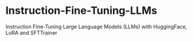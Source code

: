 # Instruction-Fine-Tuning-LLMs
Instruction Fine-Tuning Large Language Models (LLMs) with HuggingFace, LoRA and SFTTrainer
